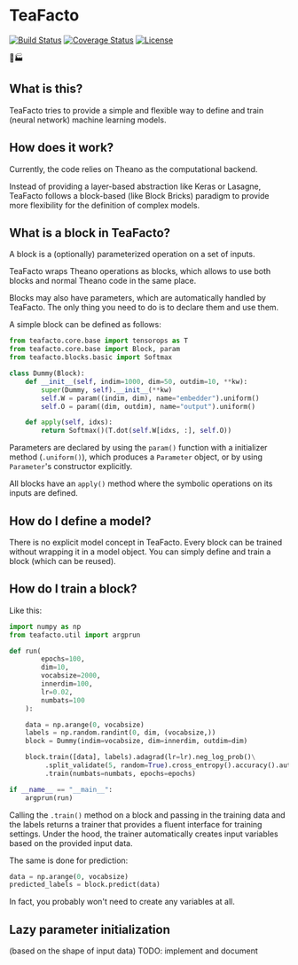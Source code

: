 # TeaFacto

[![Build Status](https://travis-ci.org/lukovnikov/teafacto.svg?branch=master)](https://travis-ci.org/lukovnikov/teafacto)
[![Coverage Status](https://coveralls.io/repos/github/lukovnikov/teafacto/badge.svg?branch=master)](https://coveralls.io/github/lukovnikov/teafacto?branch=master)
[![License](https://img.shields.io/badge/license-MIT-blue.svg)](https://github.com/lukovnikov/teafacto/blob/master/LICENSE)

:tea::factory:

## What is this?
TeaFacto tries to provide a simple and flexible way to define and train (neural network) machine learning models.

## How does it work?
Currently, the code relies on Theano as the computational backend.

Instead of providing a layer-based abstraction like Keras or Lasagne, TeaFacto follows a block-based
(like Block Bricks) paradigm to provide more flexibility for the definition of complex models.

## What is a block in TeaFacto?
A block is a (optionally) parameterized operation on a set of inputs.

TeaFacto wraps Theano operations as blocks, which allows to use both blocks and normal Theano code in the same place.

Blocks may also have parameters, which are automatically handled by TeaFacto.
The only thing you need to do is to declare them and use them.

A simple block can be defined as follows:
```python
from teafacto.core.base import tensorops as T
from teafacto.core.base import Block, param
from teafacto.blocks.basic import Softmax

class Dummy(Block):
    def __init__(self, indim=1000, dim=50, outdim=10, **kw):
        super(Dummy, self).__init__(**kw)
        self.W = param((indim, dim), name="embedder").uniform()
        self.O = param((dim, outdim), name="output").uniform()

    def apply(self, idxs):
        return Softmax()(T.dot(self.W[idxs, :], self.O))
```
Parameters are declared by using the ```param()``` function with a initializer method (```.uniform()```),
which produces a ```Parameter``` object, or by using ```Parameter```'s constructor explicitly.

All blocks have an ```apply()``` method where the symbolic operations on its inputs are defined.

## How do I define a model?
There is no explicit model concept in TeaFacto.
Every block can be trained without wrapping it in a model object.
You can simply define and train a block (which can be reused).

## How do I train a block?
Like this:
```python
import numpy as np
from teafacto.util import argprun

def run(
        epochs=100,
        dim=10,
        vocabsize=2000,
        innerdim=100,
        lr=0.02,
        numbats=100
    ):

    data = np.arange(0, vocabsize)
    labels = np.random.randint(0, dim, (vocabsize,))
    block = Dummy(indim=vocabsize, dim=innerdim, outdim=dim)

    block.train([data], labels).adagrad(lr=lr).neg_log_prob()\
         .split_validate(5, random=True).cross_entropy().accuracy().autosave\
         .train(numbats=numbats, epochs=epochs)

if __name__ == "__main__":
    argprun(run)
```
Calling the ```.train()``` method on a block and passing in the training data and the labels returns a
trainer that provides a fluent interface for training settings.
Under the hood, the trainer automatically creates input variables based on the provided input data.

The same is done for prediction:
```python
data = np.arange(0, vocabsize)
predicted_labels = block.predict(data)
```
In fact, you probably won't need to create any variables at all.

## Lazy parameter initialization
(based on the shape of input data)
TODO: implement and document
